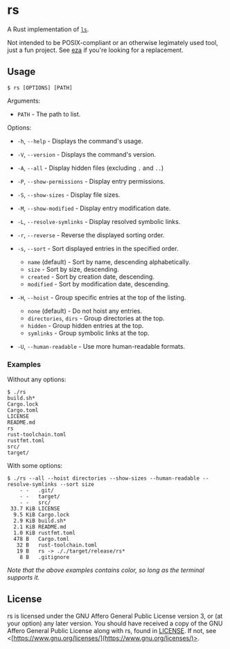 # rs

A Rust implementation of [`ls`](https://pubs.opengroup.org/onlinepubs/9699919799/utilities/ls.html).

Not intended to be POSIX-compliant or an otherwise legimately used tool, just a fun project. See [eza](https://github.com/eza-community/eza) if you're looking for a replacement.

## Usage

```
$ rs [OPTIONS] [PATH]
```
Arguments:
- `PATH` - The path to list.

Options:
- `-h`, `--help` - Displays the command's usage.
- `-V`, `--version` - Displays the command's version.

- `-A`, `--all` - Display hidden files (excluding `.` and `..`)
- `-P`, `--show-permissions` - Display entry permissions.
- `-S`, `--show-sizes` - Display file sizes.
- `-M`, `--show-modified` - Display entry modification date.
- `-L`, `--resolve-symlinks` - Display resolved symbolic links.

- `-r`, `--reverse` - Reverse the displayed sorting order.
- `-s`, `--sort` - Sort displayed entries in the specified order.
    - `name` (default) - Sort by name, descending alphabetically.
    - `size` - Sort by size, descending.
    - `created` - Sort by creation date, descending.
    - `modified` - Sort by modification date, descending.

- `-H`, `--hoist` - Group specific entries at the top of the listing.
    - `none` (default) - Do not hoist any entries.
    - `directories`, `dirs` - Group directories at the top.
    - `hidden` - Group hidden entries at the top.
    - `symlinks` - Group symbolic links at the top.

- `-U`, `--human-readable` - Use more human-readable formats.

### Examples

Without any options:
```
$ ./rs
build.sh*
Cargo.lock
Cargo.toml
LICENSE
README.md
rs
rust-toolchain.toml
rustfmt.toml
src/
target/
```

With some options:
```
$ ./rs --all --hoist directories --show-sizes --human-readable --resolve-symlinks --sort size
    - -   .git/
    - -   target/
    - -   src/
 33.7 KiB LICENSE
  9.5 KiB Cargo.lock
  2.9 KiB build.sh*
  2.1 KiB README.md
  1.0 KiB rustfmt.toml
  478 B   Cargo.toml
   32 B   rust-toolchain.toml
   19 B   rs -> ././target/release/rs*
    8 B   .gitignore
```
*Note that the above examples contains color, so long as the terminal supports it.*

## License

rs is licensed under the GNU Affero General Public License version 3, or (at your option) any later version. You should have received a copy of the GNU Affero General Public License along with rs, found in [LICENSE](./LICENSE). If not, see <[https://www.gnu.org/licenses/](https://www.gnu.org/licenses/)>.
